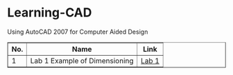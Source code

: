 # Learning-CAD
Using AutoCAD 2007 for Computer Aided Design

<table border="1">
  <tr>
    <th>No.</th>
    <th>Name</th>
    <th>Link</th>
  </tr>
  <tr>
    <td>1</td>
    <td>Lab 1 Example of Dimensioning</td>
    <td><a href="https://github.com/Nahidworld/Learning-CAD/blob/main/Example%20of%20dimensioning.dwl">Lab 1</a></td>
  </tr>
</table>
